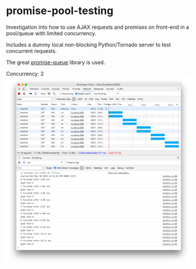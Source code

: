 # promise-pool-testing

Investigation into how to use AJAX requests and promises on front-end in a pool/queue with limited concurrency.

Includes a dummy local non-blocking Python/Tornado server to test concurrent requests.

The great [promise-queue](https://github.com/azproduction/promise-queue) library is used.

Concurrency: 2
![network profile with 2 concurrent requests](profile.png)
